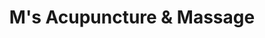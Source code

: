 ---
title: "M's  Acupuncture & Massage"
url: /kirkland/ms-acupuncture-and-massage/
shop: massage
---